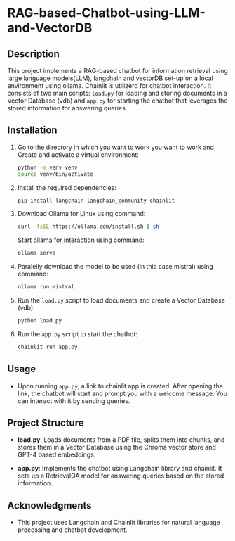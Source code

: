 # RAG-based-Chatbot-using-LLM-and-VectorDB


## Description

This project implements a RAG-based chatbot for information retrieval using large language models(LLM), langchain and vectorDB set-up on a local environment using ollama. Chainlit is utilizerd for chatbot interaction. It consists of two main scripts: `load.py` for loading and storing documents in a Vector Database (vdb) and `app.py` for starting the chatbot that leverages the stored information for answering queries.

## Installation

1. Go to the directory in which you want to work you want to work and Create and activate a virtual environment:

   ```bash
   python -m venv venv
   source venv/bin/activate   
   ```
   
2. Install the required dependencies:

   ```bash
   pip install langchain langchain_community chainlit 
   ```

3. Download Ollama for Linux using command:
    ```bash
   curl -fsSL https://ollama.com/install.sh | sh
   ```
    Start ollama for interaction using command:
   ```bash
   ollama serve
   ```
   
4. Paralelly download the model to be used (in this case mistral) using command:
   ```bash
   ollama run mistral
   ```

5. Run the `load.py` script to load documents and create a Vector Database (vdb):

   ```bash
   python load.py
   ```
   
6. Run the `app.py` script to start the chatbot:

   ```bash
   chainlit run app.py
   ```

## Usage

- Upon running `app.py`, a link to chainlit app is created. After opening the link, the chatbot will start and prompt you with a welcome message. You can interact with it by sending queries.

## Project Structure

- **load.py**: Loads documents from a PDF file, splits them into chunks, and stores them in a Vector Database using the Chroma vector store and GPT-4 based embeddings.

- **app.py**: Implements the chatbot using Langchain library and chainlit. It sets up a RetrievalQA model for answering queries based on the stored information.


## Acknowledgments

- This project uses Langchain and Chainlit libraries for natural language processing and chatbot development.

